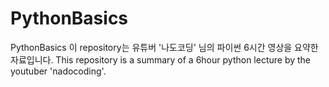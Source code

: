 # PythonBasics
PythonBasics
이 repository는 유튜버 '나도코딩' 님의 파이썬 6시간 영상을 요약한 자료입니다.
This repository is a summary of a 6hour python lecture by the youtuber 'nadocoding'.
